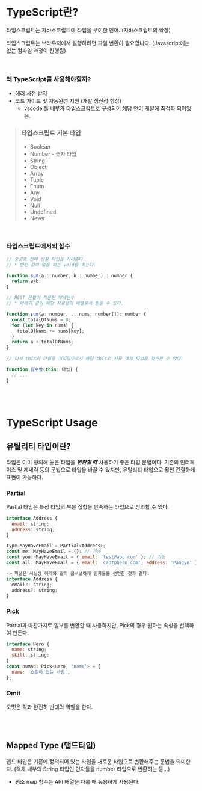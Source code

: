 # TypeScript란?

타입스크립트는 자바스크립트에 타입을 부여한 언어. (자바스크립트의 확장)

타입스크립트는 브라우저에서 실행하려면 파일 변환이 필요합니다. (Javascript에는 없는 컴파일 과정이 진행됨)

<br>

### 왜 TypeScript를 사용해야할까?
* 에러 사전 방지
* 코드 가이드 및 자동완성 지원 (개발 생산성 향상)
  * vscode 툴 내부가 타입스크립트로 구성되어 해당 언어 개발에 최적화 되어있음.

> ### 타입스크립트 기본 타입
> * Boolean
> * Number - 숫자 타입
> * String
> * Object
> * Array
> * Tuple
> * Enum
> * Any
> * Void
> * Null
> * Undefined
> * Never

<br>

### 타입스크립트에서의 함수

```js
// 중괄호 전에 반환 타입을 적어준다.
// * 반환 값이 없을 때는 void를 적는다.

function sum(a : number, b : number) : number {
  return a+b;
}
```


```js
// REST 문법이 적용된 매개변수
// * 아래와 같이 해당 자료형의 배열로서 받을 수 있다.

function sum(a: number, ...nums: number[]): number {
  const totalOfNums = 0;
  for (let key in nums) {
    totalOfNums += nums[key];
  }
  return a + totalOfNums;
}
```

```js
// 이제 this의 타입을 지정함으로서 해당 this의 사용 객체 타입을 확인할 수 있다.

function 함수명(this: 타입) {
  // ...
}
```

<br>
<br>

# TypeScript Usage

## 유틸리티 타입이란?

타입은 이미 정의해 놓은 타입을 ***변환할 때*** 사용하기 좋은 타입 문법이다. 기존의 인터페이스 및 제네릭 등의 문법으로 타입을 바꿀 수 있지만, 유틸리티 타입으로 훨씬 간결하게 표현이 가능하다.

### Partial

Partial 타입은 특정 타입의 부분 집합을 만족하는 타입으로 정의할 수 있다.

```js
interface Address {
  email: string;
  address: string;
}

type MayHaveEmail = Partial<Address>;
const me: MayHaveEmail = {}; // 가능
const you: MayHaveEmail = { email: 'test@abc.com' }; // 가능
const all: MayHaveEmail = { email: 'capt@hero.com', address: 'Pangyo' }; // 가능

-> 파셜은 사실상 아래와 같이 옵셔널하게 인자들을 선언한 것과 같다.
interface Address {
  email?: string;
  address?: string;
}
```

### Pick 

Partial과 마찬가지로 일부를 변환할 때 사용하지만, Pick의 경우 원하는 속성을 선택하여 만든다.

```js
interface Hero {
  name: string;
  skill: string;
}
const human: Pick<Hero, 'name'> = {
  name: '스킬이 없는 사람',
};
```

### Omit

오밋은 픽과 완전히 반대의 역할을 한다.


<br>
<br>

## Mapped Type (맵드타입)

맵드 타입은 기존에 정의되어 있는 타입을 새로운 타입으로 변환해주는 문법을 의미한다. (객체 내부의 String 타입인 인자들을 number 타입으로 변환하는 등...)

* 평소 map 함수는 API 배열을 다룰 때 유용하게 사용된다.

